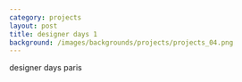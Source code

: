 ```yaml
---
category: projects
layout: post
title: designer days 1
background: /images/backgrounds/projects/projects_04.png
---
```

designer days paris